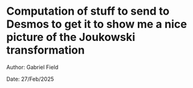 # Computation of stuff to send to Desmos to get it to show me a nice picture of the Joukowski transformation
Author: Gabriel Field

Date: 27/Feb/2025

